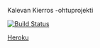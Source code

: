 Kalevan Kierros -ohtuprojekti

[![Build Status](https://travis-ci.org/ohtu-kaleva/KalevanKierros.svg?branch=master)](https://travis-ci.org/ohtu-kaleva/KalevanKierros)

[Heroku](http://kalevankierros.herokuapp.com/)
